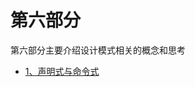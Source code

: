 
# 第六部分

第六部分主要介绍设计模式相关的概念和思考

  * [1、声明式与命令式](https://github.com/FantasticLBP/knowledge-kit/blob/master/Chapter6%20-%20Design%20Pattern/6.1.md)

  